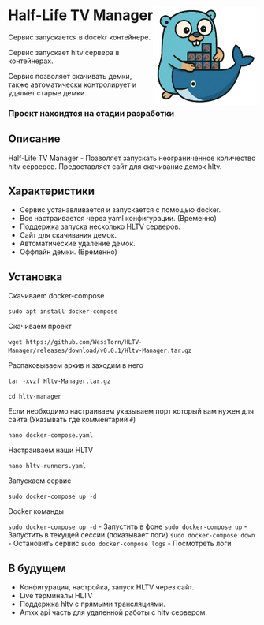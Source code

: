 # Half-Life TV Manager <img align="right" src="./HLTV-Manager.png" alt="HLTV Launcher" width="210" height="200"/>

Сервис запускается в docekr контейнере.

Сервис запускает hltv сервера в контейнерах.

Сервис позволяет скачивать демки, также автоматически контролирует и удаляет старые демки.

### Проект нахоидтся на стадии разработки

## Описание

Half-Life TV Manager - Позволяет запускать неограниченное количество hltv серверов. Предоставляет сайт для скачивание демок hltv.

## Характеристики

- Сервис устанавливается и запускается с помощью docker.
- Все настраивается через yaml конфигурации. (Временно)
- Поддержка запуска несколько HLTV серверов.
- Сайт для скачивания демок.
- Автоматические удаление демок.
- Оффлайн демки. (Временно)

## Установка

Скачиваеm docker-compose 

`sudo apt install docker-compose`

Скачиваем проект

`wget https://github.com/WessTorn/HLTV-Manager/releases/download/v0.0.1/Hltv-Manager.tar.gz`

Распаковываем архив и заходим в него

`tar -xvzf Hltv-Manager.tar.gz`

`cd hltv-manager`

Если необходимо настраиваем указываем порт который вам нужен для сайта (Указывать где комментарий `#`)

`nano docker-compose.yaml`

Настраиваем наши HLTV

`nano hltv-runners.yaml`

Запускаем сервис

`sudo docker-compose up -d`

Docker команды

`sudo docker-compose up -d` - Запустить в фоне
`sudo docker-compose up` - Запустить в текущей сессии (показывает логи)
`sudo docker-compose down` - Остановить сервис
`sudo docker-compose logs` - Посмотреть логи

## В будущем

- Конфигурация, настройка, запуск HLTV через сайт.
- Live терминалы HLTV
- Поддержка hltv с прямыми трансляциями.
- Amxx api часть для удаленной работы с hltv сервером.